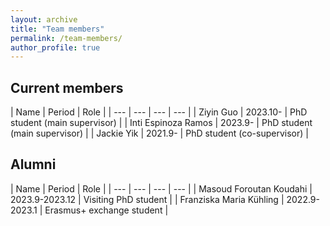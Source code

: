 ```yaml
---
layout: archive
title: "Team members"
permalink: /team-members/
author_profile: true
---
```


Current members
------
| Name | Period | Role | 
| --- | --- | --- | --- | 
| Ziyin Guo | 2023.10- |  PhD student (main supervisor) | 
| Inti Espinoza Ramos | 2023.9- | PhD student (main supervisor) | 
| Jackie Yik | 2021.9- |  PhD student (co-supervisor) | 


Alumni
------
| Name | Period | Role | 
| --- | --- | --- | --- | 
| Masoud Foroutan Koudahi  | 2023.9-2023.12 | Visiting PhD student | 
| Franziska Maria Kühling | 2022.9-2023.1 | Erasmus+ exchange student | 
